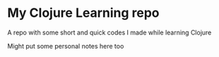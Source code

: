 # My Clojure Learning repo

A repo with some short and quick codes I made while learning Clojure

Might put some personal notes here too
